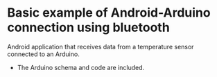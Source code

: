 # Basic example of Android-Arduino connection using bluetooth

Android application that receives data from a temperature sensor connected to an Arduino.

* The Arduino schema and code are included.
